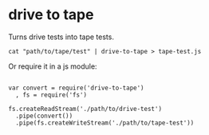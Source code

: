 # drive to tape

Turns drive tests into tape tests.

`cat "path/to/tape/test" | drive-to-tape > tape-test.js`

Or require it in a js module:

```

var convert = require('drive-to-tape')
  , fs = require('fs')

fs.createReadStream('./path/to/drive-test')
  .pipe(convert())
  .pipe(fs.createWriteStream('./path/to/tape-test'))
